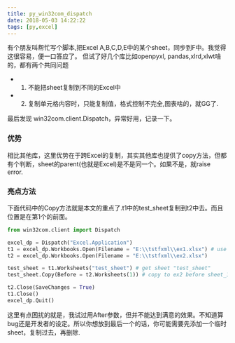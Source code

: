 ```yaml
---
title: py_win32com_dispatch
date: 2018-05-03 14:22:22
tags: [py,excel]
---
```



有个朋友叫帮忙写个脚本,把Excel A,B,C,D,E中的某个sheet，同步到F中。我觉得这很容易，便一口答应了。
但试了好几个库比如openpyxl, pandas,xlrd,xlwt啥的，都有两个共同问题
- 1. 不能把sheet复制到不同的Excel中
- 2. 复制单元格内容时，只能复制值，格式控制不完全,图表啥的，就GG了.

最后发现 win32com.client.Dispatch，异常好用，记录一下。

<!-- more -->

### 优势

相比其他库，这里优势在于跨Excel的复制，其实其他库也提供了copy方法，但都有个判断，sheet的parent(也就是Excel)是不是同一个。如果不是，就raise error.


### 亮点方法

下面代码中的Copy方法就是本文的重点了.t1中的test_sheet复制到t2中去。而且位置是在第1个的前面。
```python
from win32com.client import Dispatch

excel_dp = Dispatch("Excel.Application")
t1 = excel_dp.Workbooks.Open(Filename = "E:\\tstfxml\\ex1.xlsx") # use absolute path
t2 = excel_dp.Workbooks.Open(Filename = "E:\\tstfxml\\ex2.xlsx")

test_sheet = t1.Worksheets("test_sheet") # get sheet "test_sheet"
test_sheet.Copy(Before = t2.Worksheets(1)) # copy to ex2 before sheet_1

t2.Close(SaveChanges = True)
t1.Close()
excel_dp.Quit()
```

这里有点困扰的就是，我试过用After参数，但并不能达到满意的效果。不知道算bug还是开发者的设定。所以你想放到最后一个的话，你可能需要先添加一个临时sheet，复制过去，再删除.

